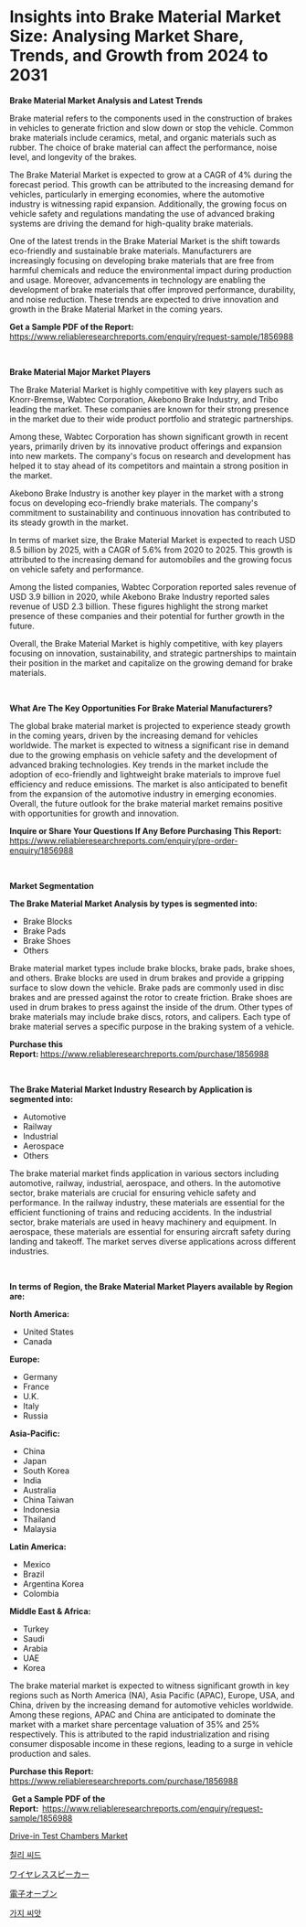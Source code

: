 <p><h1>Insights into Brake Material Market Size: Analysing Market Share, Trends, and Growth from 2024 to 2031</h1></p><p><strong>Brake Material Market Analysis and Latest Trends</strong></p>
<p><p>Brake material refers to the components used in the construction of brakes in vehicles to generate friction and slow down or stop the vehicle. Common brake materials include ceramics, metal, and organic materials such as rubber. The choice of brake material can affect the performance, noise level, and longevity of the brakes.</p><p>The Brake Material Market is expected to grow at a CAGR of 4% during the forecast period. This growth can be attributed to the increasing demand for vehicles, particularly in emerging economies, where the automotive industry is witnessing rapid expansion. Additionally, the growing focus on vehicle safety and regulations mandating the use of advanced braking systems are driving the demand for high-quality brake materials.</p><p>One of the latest trends in the Brake Material Market is the shift towards eco-friendly and sustainable brake materials. Manufacturers are increasingly focusing on developing brake materials that are free from harmful chemicals and reduce the environmental impact during production and usage. Moreover, advancements in technology are enabling the development of brake materials that offer improved performance, durability, and noise reduction. These trends are expected to drive innovation and growth in the Brake Material Market in the coming years.</p></p>
<p><strong>Get a Sample PDF of the Report:&nbsp;</strong> <a href="https://www.reliableresearchreports.com/enquiry/request-sample/1856988">https://www.reliableresearchreports.com/enquiry/request-sample/1856988</a></p>
<p>&nbsp;</p>
<p><strong>Brake Material Major Market Players</strong></p>
<p><p>The Brake Material Market is highly competitive with key players such as Knorr-Bremse, Wabtec Corporation, Akebono Brake Industry, and Tribo leading the market. These companies are known for their strong presence in the market due to their wide product portfolio and strategic partnerships. </p><p>Among these, Wabtec Corporation has shown significant growth in recent years, primarily driven by its innovative product offerings and expansion into new markets. The company's focus on research and development has helped it to stay ahead of its competitors and maintain a strong position in the market.</p><p>Akebono Brake Industry is another key player in the market with a strong focus on developing eco-friendly brake materials. The company's commitment to sustainability and continuous innovation has contributed to its steady growth in the market.</p><p>In terms of market size, the Brake Material Market is expected to reach USD 8.5 billion by 2025, with a CAGR of 5.6% from 2020 to 2025. This growth is attributed to the increasing demand for automobiles and the growing focus on vehicle safety and performance.</p><p>Among the listed companies, Wabtec Corporation reported sales revenue of USD 3.9 billion in 2020, while Akebono Brake Industry reported sales revenue of USD 2.3 billion. These figures highlight the strong market presence of these companies and their potential for further growth in the future.</p><p>Overall, the Brake Material Market is highly competitive, with key players focusing on innovation, sustainability, and strategic partnerships to maintain their position in the market and capitalize on the growing demand for brake materials.</p></p>
<p>&nbsp;</p>
<p><strong>What Are The Key Opportunities For Brake Material Manufacturers?</strong></p>
<p><p>The global brake material market is projected to experience steady growth in the coming years, driven by the increasing demand for vehicles worldwide. The market is expected to witness a significant rise in demand due to the growing emphasis on vehicle safety and the development of advanced braking technologies. Key trends in the market include the adoption of eco-friendly and lightweight brake materials to improve fuel efficiency and reduce emissions. The market is also anticipated to benefit from the expansion of the automotive industry in emerging economies. Overall, the future outlook for the brake material market remains positive with opportunities for growth and innovation.</p></p>
<p><strong>Inquire or Share Your Questions If Any Before Purchasing This Report:</strong> <a href="https://www.reliableresearchreports.com/enquiry/pre-order-enquiry/1856988">https://www.reliableresearchreports.com/enquiry/pre-order-enquiry/1856988</a></p>
<p>&nbsp;</p>
<p><strong>Market Segmentation</strong></p>
<p><strong>The Brake Material Market Analysis by types is segmented into:</strong></p>
<p><ul><li>Brake Blocks</li><li>Brake Pads</li><li>Brake Shoes</li><li>Others</li></ul></p>
<p><p>Brake material market types include brake blocks, brake pads, brake shoes, and others. Brake blocks are used in drum brakes and provide a gripping surface to slow down the vehicle. Brake pads are commonly used in disc brakes and are pressed against the rotor to create friction. Brake shoes are used in drum brakes to press against the inside of the drum. Other types of brake materials may include brake discs, rotors, and calipers. Each type of brake material serves a specific purpose in the braking system of a vehicle.</p></p>
<p><strong>Purchase this Report:&nbsp;</strong><a href="https://www.reliableresearchreports.com/purchase/1856988">https://www.reliableresearchreports.com/purchase/1856988</a></p>
<p>&nbsp;</p>
<p><strong>The Brake Material Market Industry Research by Application is segmented into:</strong></p>
<p><ul><li>Automotive</li><li>Railway</li><li>Industrial</li><li>Aerospace</li><li>Others</li></ul></p>
<p><p>The brake material market finds application in various sectors including automotive, railway, industrial, aerospace, and others. In the automotive sector, brake materials are crucial for ensuring vehicle safety and performance. In the railway industry, these materials are essential for the efficient functioning of trains and reducing accidents. In the industrial sector, brake materials are used in heavy machinery and equipment. In aerospace, these materials are essential for ensuring aircraft safety during landing and takeoff. The market serves diverse applications across different industries.</p></p>
<p>&nbsp;</p>
<p><strong>In terms of Region, the Brake Material Market Players available by Region are:</strong></p>
<p>
    <p> <strong> North America: </strong>
        <ul>
            <li>United States</li>
            <li>Canada</li>
        </ul>
        </p> 
    <p> <strong> Europe: </strong>
        <ul>
            <li>Germany</li>
            <li>France</li>
            <li>U.K.</li>
            <li>Italy</li>
            <li>Russia</li>
        </ul>
        </p> 
    <p> <strong> Asia-Pacific: </strong>
        <ul>
            <li>China</li>
            <li>Japan</li>
            <li>South Korea</li>
            <li>India</li>
            <li>Australia</li>
            <li>China Taiwan</li>
            <li>Indonesia</li>
            <li>Thailand</li>
            <li>Malaysia</li>
        </ul>
        </p> 
    <p> <strong> Latin America: </strong>
        <ul>
            <li>Mexico</li>
            <li>Brazil</li>
            <li>Argentina Korea</li>
            <li>Colombia</li>
        </ul>
        </p> 
    <p> <strong> Middle East & Africa: </strong>
        <ul>
            <li>Turkey</li>
            <li>Saudi</li>
            <li>Arabia</li>
            <li>UAE</li>
            <li>Korea</li>
        </ul>
    </p>
    </p>
<p><p>The brake material market is expected to witness significant growth in key regions such as North America (NA), Asia Pacific (APAC), Europe, USA, and China, driven by the increasing demand for automotive vehicles worldwide. Among these regions, APAC and China are anticipated to dominate the market with a market share percentage valuation of 35% and 25% respectively. This is attributed to the rapid industrialization and rising consumer disposable income in these regions, leading to a surge in vehicle production and sales.</p></p>
<p><strong>Purchase this Report: </strong><a href="https://www.reliableresearchreports.com/purchase/1856988">https://www.reliableresearchreports.com/purchase/1856988</a></p>
<p>&nbsp;<strong>Get a Sample PDF of the Report:&nbsp;&nbsp;</strong><a href="https://www.reliableresearchreports.com/enquiry/request-sample/1856988">https://www.reliableresearchreports.com/enquiry/request-sample/1856988</a></p>
<p><strong></strong></p>
<p><p><a href="https://issuu.com/reportprime-2/docs/drive-in-test-chambers-market-size-2030.pptx">Drive-in Test Chambers Market</a></p><p><a href="https://github.com/trmesnao7959541/Market-Research-Report-List-1/blob/main/4877887192094.md">칠리 씨드</a></p><p><a href="https://github.com/xnljig2898992/Market-Research-Report-List-1/blob/main/9528219192279.md">ワイヤレススピーカー</a></p><p><a href="https://github.com/adcxff01450218/Market-Research-Report-List-1/blob/main/8514729192280.md">電子オーブン</a></p><p><a href="https://github.com/vsn7qpua81q/Market-Research-Report-List-1/blob/main/4117915192095.md">가지 씨앗</a></p></p>
